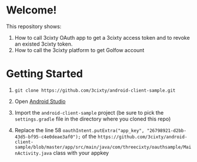 Welcome!
=====================

This repository shows:

1. How to call 3cixty OAuth app to get a 3cixty access token and to revoke an existed 3cixty token. 
2. How to call the 3cixty platform to get Golfow account



Getting Started
================

1. `git clone https://github.com/3cixty/android-client-sample.git`

2. Open [Android Studio](https://developer.android.com/sdk/installing/studio.html)

3. Import the `android-client-sample` project (be sure to pick the `settings.gradle` file in the directory where you cloned this repo)
4. Replace the line 58  `oauthIntent.putExtra("app_key", "26798921-d2bb-43d5-bf95-c4e0deae3af0");` of the `https://github.com/3cixty/android-client-sample/blob/master/app/src/main/java/com/threecixty/oauthsample/MainActivity.java` class with your appkey

